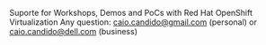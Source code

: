 Suporte for Workshops, Demos and PoCs with Red Hat OpenShift Virtualization
Any question: caio.candido@gmail.com (personal) or caio.candido@dell.com (business)
